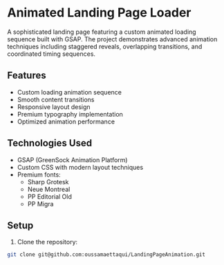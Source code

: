 # Animated Landing Page Loader

A sophisticated landing page featuring a custom animated loading sequence built with GSAP. The project demonstrates advanced animation techniques including staggered reveals, overlapping transitions, and coordinated timing sequences.

## Features

- Custom loading animation sequence
- Smooth content transitions
- Responsive layout design
- Premium typography implementation
- Optimized animation performance

## Technologies Used

- GSAP (GreenSock Animation Platform)
- Custom CSS with modern layout techniques
- Premium fonts:
  - Sharp Grotesk
  - Neue Montreal
  - PP Editorial Old
  - PP Migra

## Setup

1. Clone the repository:
```bash
git clone git@github.com:oussamaettaqui/LandingPageAnimation.git
